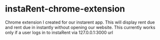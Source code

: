 # instaRent-chrome-extension
Chrome extension I created for our instarent app. This will display rent due and rent due in instantly without opening our website.
This currently works only if a user logs in to instaRent via 127.0.0.1:3000 url  
